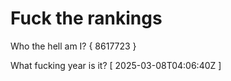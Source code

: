 # Fuck the rankings

Who the hell am I?
{ 8617723 }

What fucking year is it?
[ 2025-03-08T04:06:40Z ]
